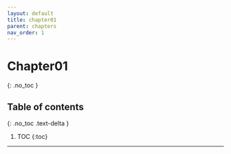 ```yaml
---
layout: default
title: chapter01
parent: chapters
nav_order: 1
---
```


# Chapter01
{: .no_toc }

## Table of contents
{: .no_toc .text-delta }

1. TOC
{:toc}

---
